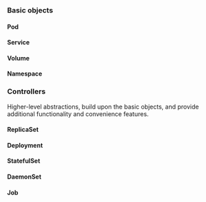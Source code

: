 ### Basic objects

#### Pod
#### Service
#### Volume
#### Namespace

### Controllers
Higher-level abstractions, build upon the basic objects, and provide additional functionality and convenience features.
#### ReplicaSet
#### Deployment
#### StatefulSet
#### DaemonSet
#### Job
